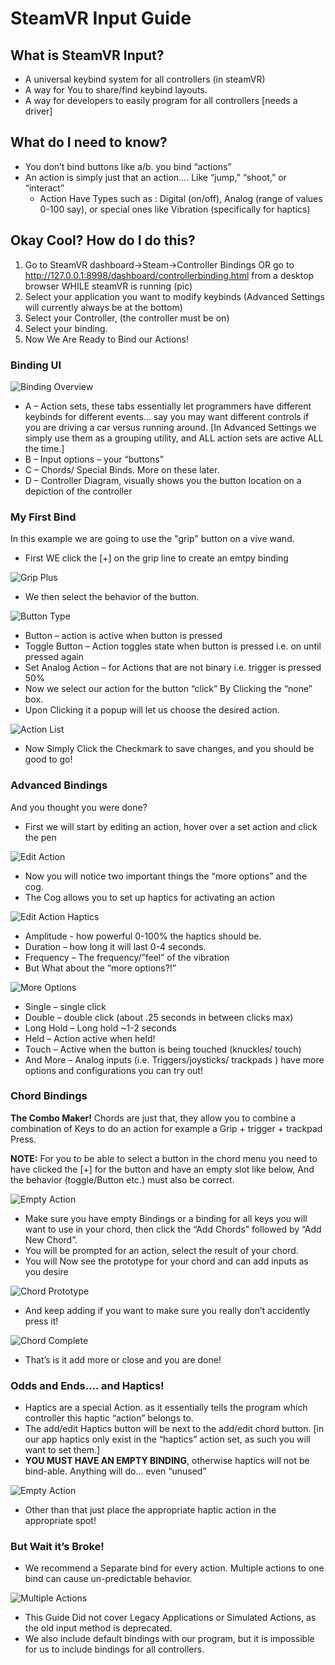 # SteamVR Input Guide

## What is SteamVR Input?

- A universal keybind system for all controllers (in steamVR)
- A way for You to share/find keybind layouts.
- A way for developers to easily program for all controllers [needs a driver]

## What do I need to know?

- You don’t bind buttons like a/b. you bind “actions”
- An action is simply just that an action…. Like “jump,” “shoot,” or “interact”
  - Action Have Types such as : Digital (on/off), Analog (range of values 0-100 say), or special ones like Vibration (specifically for haptics)

## Okay Cool? How do I do this?

1. Go to SteamVR dashboard->Steam->Controller Bindings OR go to http://127.0.0.1:8998/dashboard/controllerbinding.html from a desktop browser WHILE steamVR is running
(pic)
2. Select your application you want to modify keybinds (Advanced Settings will currently always be at the bottom)
3. Select your Controller, (the controller must be on)
4. Select your binding.
5. Now We Are Ready to Bind our Actions!

### Binding UI

![Binding Overview](screenshots/guide/bindingoverview.png)

- A – Action sets, these tabs essentially let programmers have different keybinds for different events… say you may want different controls if you are driving a car versus running around. [In Advanced Settings we simply use them as a grouping utility, and ALL action sets are active ALL the time.]
- B – Input options – your “buttons”
- C – Chords/ Special Binds. More on these later.
- D – Controller Diagram, visually shows you the button location on a depiction of the controller

### My First Bind

In this example we are going to use the "grip" button on a vive wand.

- First WE click the  [+] on the grip line to create an emtpy binding

![Grip Plus](screenshots/guide/gripplus.png)

- We then select the behavior of the button.

![Button Type](screenshots/guide/buttontype.png)

  - Button – action is active when button is pressed
  - Toggle Button – Action toggles state when button is pressed i.e. on until pressed again
  - Set Analog Action – for Actions that are not binary i.e. trigger is pressed 50%
- Now we select our action for the button “click” By Clicking the “none” box.
- Upon Clicking it a popup will let us choose the desired action.

![Action List](screenshots/guide/actionlist.png)

- Now Simply Click the Checkmark to save changes, and you should be good to go!

### Advanced Bindings

And you thought you were done?

- First we will start by editing an action, hover over a set action and click the pen

![Edit Action](screenshots/guide/actionlist.png)

- Now you will notice two important things the “more options” and the cog.
- The Cog allows you to set up haptics for activating an action 

![Edit Action Haptics](screenshots/guide/actionhaptics.png)

  - Amplitude - how powerful 0-100% the haptics should be.
  - Duration – how long it will last 0-4 seconds.
  - Frequency – The frequency/”feel” of the vibration
- But What about the “more options?!”

![More Options](screenshots/guide/moreoptions.png)

  - Single – single click
  - Double – double click (about .25 seconds in between clicks max)
  - Long Hold – Long hold ~1-2 seconds
  - Held – Action active when held!
  - Touch – Active when the button is being touched (knuckles/ touch)
  - And More – Analog inputs (i.e. Triggers/joysticks/ trackpads ) have more options and configurations you can try out!
 
### Chord Bindings
 
 **The Combo Maker!** Chords are just that, they allow you to combine a combination of Keys to do an action for example a Grip + trigger + trackpad Press.
 
**NOTE:** For you to be able to select a button in the chord menu you need to have clicked the [+] for the button and have an empty slot like below, And the behavior (toggle/Button etc.) must also be correct.

![Empty Action](screenshots/guide/emptyaction.png)

- Make sure you have empty Bindings or a binding for all keys you will want to use in your chord, then click the “Add Chords” followed by “Add New Chord”.
- You will be prompted for an action, select the result of your chord.
- You will Now see the prototype for your chord and can add inputs as you desire

![Chord Prototype](screenshots/guide/chordproto.png)

- And keep adding if you want to make sure you really don’t accidently press it!

![Chord Complete](screenshots/guide/chordcomplete.png)

- That’s is it add more or close and you are done!

### Odds and Ends.... and Haptics!

- Haptics are a special Action. as it essentially tells the program which controller this haptic “action” belongs to.
- The add/edit Haptics button will be  next to the add/edit chord button. [in our app haptics only exist in the “haptics” action set, as such you will want to set them.]
- **YOU MUST HAVE AN EMPTY BINDING**, otherwise haptics will not be bind-able. Anything will do… even “unused”

![Empty Action](screenshots/guide/emptyaction.png)

- Other than that just place the appropriate haptic action in the appropriate spot!

### But Wait it’s Broke!

- We recommend a Separate bind for every action. Multiple actions to one bind can cause un-predictable behavior.

![Multiple Actions](screenshots/guide/multipleactions.png)

- This Guide Did not cover Legacy Applications or Simulated Actions, as the old input method is deprecated.
- We also include default bindings with our program, but it is impossible for us to include bindings for all controllers.


